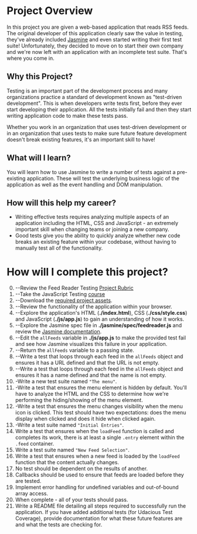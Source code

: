 # Project Overview

In this project you are given a web-based application that reads RSS feeds. The original developer of this application clearly saw the value in testing, they've already included [Jasmine](http://jasmine.github.io/) and even started writing their first test suite! Unfortunately, they decided to move on to start their own company and we're now left with an application with an incomplete test suite. That's where you come in.


## Why this Project?

Testing is an important part of the development process and many organizations practice a standard of development known as "test-driven development". This is when developers write tests first, before they ever start developing their application. All the tests initially fail and then they start writing application code to make these tests pass.

Whether you work in an organization that uses test-driven development or in an organization that uses tests to make sure future feature development doesn't break existing features, it's an important skill to have!


## What will I learn?

You will learn how to use Jasmine to write a number of tests against a pre-existing application. These will test the underlying business logic of the application as well as the event handling and DOM manipulation.


## How will this help my career?

* Writing effective tests requires analyzing multiple aspects of an application including the HTML, CSS and JavaScript - an extremely important skill when changing teams or joining a new company.
* Good tests give you the ability to quickly analyze whether new code breaks an existing feature within your codebase, without having to manually test all of the functionality.


# How will I complete this project?

0. --Review the Feed Reader Testing [Project Rubric](https://review.udacity.com/#!/projects/3442558598/rubric)
1. --Take the JavaScript Testing [course](https://www.udacity.com/course/ud549)
2. --Download the [required project assets](http://github.com/udacity/frontend-nanodegree-feedreader).
3. --Review the functionality of the application within your browser.
4. --Explore the application's HTML (**./index.html**), CSS (**./css/style.css**) and JavaScript (**./js/app.js**) to gain an understanding of how it works.
5. --Explore the Jasmine spec file in **./jasmine/spec/feedreader.js** and review the [Jasmine documentation](http://jasmine.github.io).
6. --Edit the `allFeeds` variable in **./js/app.js** to make the provided test fail and see how Jasmine visualizes this failure in your application.
7. --Return the `allFeeds` variable to a passing state.
8. --Write a test that loops through each feed in the `allFeeds` object and ensures it has a URL defined and that the URL is not empty.
9. --Write a test that loops through each feed in the `allFeeds` object and ensures it has a name defined and that the name is not empty.
10. -Write a new test suite named `"The menu"`.
11. -Write a test that ensures the menu element is hidden by default. You'll have to analyze the HTML and the CSS to determine how we're performing the hiding/showing of the menu element.
12. -Write a test that ensures the menu changes visibility when the menu icon is clicked. This test should have two expectations: does the menu display when clicked and does it hide when clicked again.
13. -Write a test suite named `"Initial Entries"`.
14. Write a test that ensures when the `loadFeed` function is called and completes its work, there is at least a single `.entry` element within the `.feed` container.
15. Write a test suite named `"New Feed Selection"`.
16. Write a test that ensures when a new feed is loaded by the `loadFeed` function that the content actually changes.
17. No test should be dependent on the results of another.
18. Callbacks should be used to ensure that feeds are loaded before they are tested.
19. Implement error handling for undefined variables and out-of-bound array access.
20. When complete - all of your tests should pass. 
21. Write a README file detailing all steps required to successfully run the application. If you have added additional tests (for Udacious Test Coverage),  provide documentation for what these future features are and what the tests are checking for.
